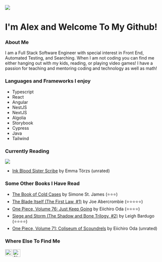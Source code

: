 <img src="https://c.tenor.com/-Kgr-uW4GA8AAAAi/hello.gif"/> 

# I'm Alex and Welcome To My Github!

### About Me
  I am a Full Stack Software Engineer with special interest in Front End, Automated Testing, and Searching.  When I am not coding you can find me either hanging out 
  with my kids, reading, or playing video games!  I have a passion for teaching and mentoring coding and technology as well as math!
  
### Languages and Frameworks I enjoy
- Typescript
- React
- Angular
- NestJS
- NextJS
- Algolia
- Storybook
- Cypress 
- Java
- Tailwind


### Currently Reading
 <img src="https://c.tenor.com/CsPCJHIlhy8AAAAC/frantic-studying.gif" />
 
 <!-- GOODREADS-LIST:START -->
- [Ink Blood Sister Scribe](https://www.goodreads.com/review/show/6128087378?utm_medium=api&utm_source=rss) by Emma Törzs (unrated)
<!-- GOODREADS-LIST:END -->
 
### Some Other Books I Have Read 
<!-- GOODREADS-READ-LIST:START -->
- [The Book of Cold Cases](https://www.goodreads.com/review/show/5075974497?utm_medium=api&utm_source=rss) by Simone St. James (⭐⭐⭐)
- [The Blade Itself (The First Law, #1)](https://www.goodreads.com/review/show/3208703317?utm_medium=api&utm_source=rss) by Joe Abercrombie (⭐⭐⭐⭐⭐)
- [One Piece, Volume 76: Just Keep Going](https://www.goodreads.com/review/show/5870794035?utm_medium=api&utm_source=rss) by Eiichiro Oda (⭐⭐⭐⭐)
- [Siege and Storm (The Shadow and Bone Trilogy, #2)](https://www.goodreads.com/review/show/4553409146?utm_medium=api&utm_source=rss) by Leigh Bardugo (⭐⭐⭐⭐)
- [One Piece, Volume 71: Coliseum of Scoundrels](https://www.goodreads.com/review/show/4680246223?utm_medium=api&utm_source=rss) by Eiichiro Oda (unrated)
<!-- GOODREADS-READ-LIST:END -->

### Where Else To Find Me
<a href="https://www.linkedin.com/in/alexandria-piatt-189505120/">
  <img align="left" alt="Alex's LinkedIn" width="22px" src="https://raw.githubusercontent.com/peterthehan/peterthehan/master/assets/linkedin.svg" />
</a>
<a href="https://www.goodreads.com/user/show/21969908-alexandria-marie">
  <img align="left" alt="Alex's Goodreads" width="25px" src="https://upload.wikimedia.org/wikipedia/commons/5/5a/Goodreads_logo_-_SuperTinyIcons.svg" />
</a>
<!---
amrunnells/amrunnells is a ✨ special ✨ repository because its `README.md` (this file) appears on your GitHub profile.
You can click the Preview link to take a look at your changes.
--->
